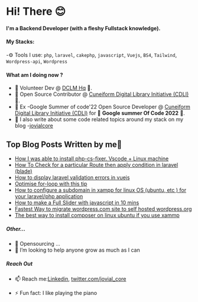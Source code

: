 
# Hi! There :blush:


#### I'm a Backend Developer (with a fleshy Fullstack knowledge).

#### My Stacks:

-⚙️ Tools I use: `php`, `laravel`, `cakephp`, `javascript`, `Vuejs`, `BS4`, `Tailwind`, `Wordpress-api`, `Wordpress`

#### What am I doing now ? 
- 🔭 Volunteer Dev  @ [DCLM Hq](https://github.com/dclmict/dclm-testimony) 🔭.
- 🔭 Open Source Contributor  @ [Cuneiform Digital Library Initiative (CDLI)](https://gitlab.com/cdli/framework) 🔭.
- 🔭 Ex -Google Summer of code'22 Open Source Developer @ [Cuneiform Digital Library Initiative (CDLI)](https://gitlab.com/cdli/framework) for 🔭 **Google summer Of Code 2022**  🔭.
- 💬 I also write about some code related topics around my stack on my blog -[jovialcore](https://dev.to/jovialcore)


## Top Blog Posts Written by me📩 
<!-- BLOG-POST-LIST:START -->
- [How I was able to install php-cs-fixer. Vscode + Linux machine](https://dev.to/jovialcore/how-i-was-able-to-install-php-cs-fixer-vscode-linux-machine-2f8b)
- [How To Check for a particular Route then apply condition in laravel (blade)](https://dev.to/jovialcore/how-to-check-for-a-particular-route-then-apply-condition-in-laravel-5c72)
- [How to display laravel validation errors in vuejs](https://dev.to/jovialcore/how-to-display-laravel-validation-errors-in-vuejs-2g3c)
- [Optimise for-loop with this tip](https://dev.to/jovialcore/php-optimise-forloop-with-this-tip-n70)
- [How to configure a subdomain in xampp for linux OS (ubuntu, etc ) for your laravel/php application](https://dev.to/jovialcore/how-to-configure-a-subdomain-in-xampp-for-linux-os-ubuntu-etc-for-your-laravelphp-application-g9)
- [How to make a Full Slider with javascript in 10 mins](https://dev.to/jovialcore/how-to-make-a-full-slider-with-javascript-in-10-mins-3bb3)
- [Fastest Way to migrate wordpress.com site to self hosted wordpress.org](https://dev.to/jovialcore/fastest-way-to-migrate-your-site-from-wordpresscom-to-wordpressorg-3jjj)
- [The best way to install composer on linux ubuntu if you use xammp](https://dev.to/jovialcore/my-recommended-way-to-install-composer-on-linux-ubuntu-if-you-use-xammp-4dj6)
<!-- BLOG-POST-LIST:END -->

##### Other...
- 👯 Opensourcing ...
- 🤔 I’m looking to help anyone grow as much as I can

##### Reach Out 
- 📫 Reach me:[Linkedin](https://www.linkedin.com/in/chidieberechukwudi/),  [twitter.com/jovial_core](https://twitter.com/jovialcore)


- ⚡ Fun fact: I like playing the piano




